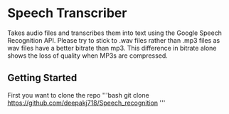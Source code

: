 # Speech Transcriber
Takes audio files and transcribes them into text using the Google Speech Recognition API. Please try to stick to .wav files rather than .mp3 files as wav files have a better bitrate than mp3. This difference in bitrate alone shows the loss of quality when MP3s are compressed.
## Getting Started
First you want to clone the repo
'''bash
git clone https://github.com/deepakj718/Speech_recognition
'''
